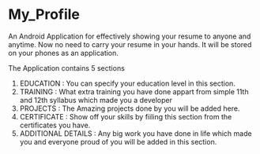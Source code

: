 # My_Profile
An Android Application for effectively showing your resume to anyone and anytime.
Now no need to carry your resume in your hands. It will be stored on your phones as an application.

The Application contains 5 sections
1) EDUCATION : You can specify your education level in this section.
2) TRAINING : What extra training you have done appart from simple 11th and 12th syllabus which made you a developer
3) PROJECTS : The Amazing projects done by you will be added here.
4) CERTIFICATE : Show off your skills by fiiling this section from the certificates you have. 
5) ADDITIONAL DETAILS : Any big work you have done in life which made you and everyone proud of you will be added in this section.
